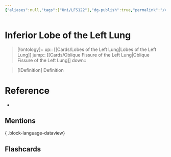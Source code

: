 ```yaml
---
{"aliases":null,"tags":["Uni/LFS122"],"dg-publish":true,"permalink":"/cards/inferior-lobe-of-the-left-lung/","dgPassFrontmatter":true}
---
```


# Inferior Lobe of the Left Lung

> [!ontology]+
> up:: [[Cards/Lobes of the Left Lung\|Lobes of the Left Lung]]
> jump:: [[Cards/Oblique Fissure of the Left Lung\|Oblique Fissure of the Left Lung]]
> down:: 

> [!Definition] Definition

# Reference

- 

## Mentions


{ .block-language-dataview}

## Flashcards